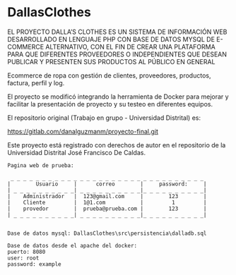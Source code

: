 # DallasClothes
 EL PROYECTO DALLA’S CLOTHES ES UN SISTEMA DE INFORMACIÓN WEB DESARROLLADO EN LENGUAJE PHP CON BASE DE 
 DATOS MYSQL DE E-COMMERCE ALTERNATIVO, CON EL FIN DE CREAR UNA PLATAFORMA PARA QUE DIFERENTES 
 PROVEEDORES O INDEPENDIENTES QUE DESEAN PUBLICAR Y PRESENTEN SUS PRODUCTOS AL PÚBLICO EN GENERAL
 
 Ecommerce de ropa con gestión de clientes, proveedores, productos, factura, perfil y log.

 El proyecto se modificó integrando la herramienta de Docker para mejorar y facilitar la presentación de proyecto y su testeo en diferentes equipos.

 El repositorio original (Trabajo en grupo - Universidad Distrital) es: 

 https://gitlab.com/danalguzmanm/proyecto-final.git

 Este proyecto está registrado con derechos de autor en el repositorio de la Universidad Distrital José Francisco De Caldas.

    Pagina web de prueba:

     _ _ _ _ _ _ _ _ _ _ _ _ _ _ _ _ _ _ _ _ _ _ _ _ _ _ _ _ _ _ _
    |        Usuario     |      correo        |     password:     |
    | _ _ _ _ _ _ _ _ _ _| _ _ _ _ _ _ _ _ _ _|_ _ _ _ _ _ _ _ _ _|
    |    Administrador   |  123@gmail.com     |        123        |
    |    Cliente         |  1@1.com           |         1         |
    |    provedor        |  prueba@prueba.com |        123        |
    | _ _ _ _ _ _ _ _ _ _| _ _ _ _ _ _ _ _ _ _|_ _ _ _ _ _ _ _ _ _|
    
    
    Dase de datos mysql: DallasClothes\src\persistencia\dalladb.sql
    
    Dase de datos desde el apache del docker:
    puerto: 8080
    user: root
    password: example
